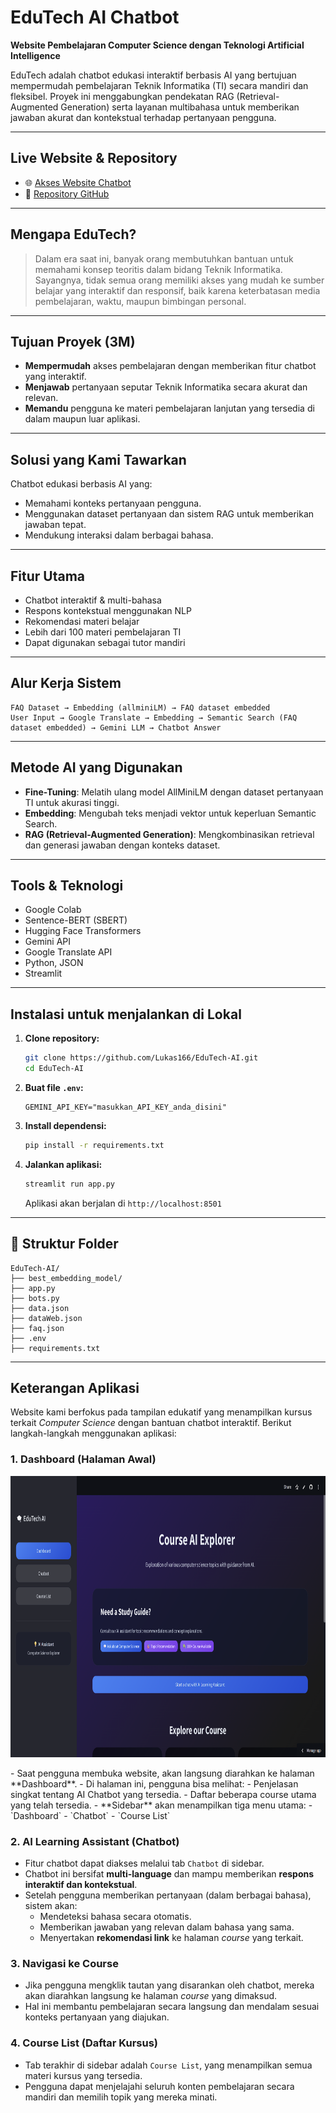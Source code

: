 # EduTech AI Chatbot

**Website Pembelajaran Computer Science dengan Teknologi Artificial Intelligence**

EduTech adalah chatbot edukasi interaktif berbasis AI yang bertujuan mempermudah pembelajaran Teknik Informatika (TI) secara mandiri dan fleksibel. Proyek ini menggabungkan pendekatan RAG (Retrieval-Augmented Generation) serta layanan multibahasa untuk memberikan jawaban akurat dan kontekstual terhadap pertanyaan pengguna.

---

## Live Website & Repository

- 🌐 [Akses Website Chatbot](https://edutech-ai-chatbot.streamlit.app)
- 📂 [Repository GitHub](https://github.com/Lukas166/EduTech-AI)

---

## Mengapa EduTech?

> Dalam era saat ini, banyak orang membutuhkan bantuan untuk memahami konsep teoritis dalam bidang Teknik Informatika. Sayangnya, tidak semua orang memiliki akses yang mudah ke sumber belajar yang interaktif dan responsif, baik karena keterbatasan media pembelajaran, waktu, maupun bimbingan personal.

---

## Tujuan Proyek (3M)

- **Mempermudah** akses pembelajaran dengan memberikan fitur chatbot yang interaktif.  
- **Menjawab** pertanyaan seputar Teknik Informatika secara akurat dan relevan.  
- **Memandu** pengguna ke materi pembelajaran lanjutan yang tersedia di dalam maupun luar aplikasi.

---

## Solusi yang Kami Tawarkan

Chatbot edukasi berbasis AI yang:
- Memahami konteks pertanyaan pengguna.
- Menggunakan dataset pertanyaan dan sistem RAG untuk memberikan jawaban tepat.
- Mendukung interaksi dalam berbagai bahasa.

---

## Fitur Utama

- Chatbot interaktif & multi-bahasa  
- Respons kontekstual menggunakan NLP  
- Rekomendasi materi belajar  
- Lebih dari 100 materi pembelajaran TI  
- Dapat digunakan sebagai tutor mandiri

---

## Alur Kerja Sistem

```
FAQ Dataset → Embedding (allminiLM) → FAQ dataset embedded  
User Input → Google Translate → Embedding → Semantic Search (FAQ dataset embedded) → Gemini LLM → Chatbot Answer
```

---

## Metode AI yang Digunakan

- **Fine-Tuning**: Melatih ulang model AllMiniLM dengan dataset pertanyaan TI untuk akurasi tinggi.  
- **Embedding**: Mengubah teks menjadi vektor untuk keperluan Semantic Search.  
- **RAG (Retrieval-Augmented Generation)**: Mengkombinasikan retrieval dan generasi jawaban dengan konteks dataset.

---

## Tools & Teknologi

- Google Colab
- Sentence-BERT (SBERT)
- Hugging Face Transformers
- Gemini API
- Google Translate API
- Python, JSON
- Streamlit

---

## Instalasi untuk menjalankan di Lokal

1. **Clone repository:**
   ```bash
   git clone https://github.com/Lukas166/EduTech-AI.git
   cd EduTech-AI
   ```

2. **Buat file `.env`:**
   ```env
   GEMINI_API_KEY="masukkan_API_KEY_anda_disini"
   ```

3. **Install dependensi:**
   ```bash
   pip install -r requirements.txt
   ```

4. **Jalankan aplikasi:**
   ```bash
   streamlit run app.py
   ```
   Aplikasi akan berjalan di `http://localhost:8501`

---

## 📁 Struktur Folder

```
EduTech-AI/
├── best_embedding_model/
├── app.py
├── bots.py
├── data.json
├── dataWeb.json
├── faq.json
├── .env
├── requirements.txt
```

---

## Keterangan Aplikasi

Website kami berfokus pada tampilan edukatif yang menampilkan kursus terkait *Computer Science* dengan bantuan chatbot interaktif. Berikut langkah-langkah menggunakan aplikasi:

### 1. **Dashboard (Halaman Awal)** 
<p align="center">
  <img src="images/dashboard.png" alt="Dashboard" width="800" height="450"/>
</p>
- Saat pengguna membuka website, akan langsung diarahkan ke halaman **Dashboard**.  
- Di halaman ini, pengguna bisa melihat:
  - Penjelasan singkat tentang AI Chatbot yang tersedia.
  - Daftar beberapa course utama yang telah tersedia.
- **Sidebar** akan menampilkan tiga menu utama:
  - `Dashboard`
  - `Chatbot`
  - `Course List`

### 2. **AI Learning Assistant (Chatbot)**
- Fitur chatbot dapat diakses melalui tab `Chatbot` di sidebar.
- Chatbot ini bersifat **multi-language** dan mampu memberikan **respons interaktif dan kontekstual**.
- Setelah pengguna memberikan pertanyaan (dalam berbagai bahasa), sistem akan:
  - Mendeteksi bahasa secara otomatis.
  - Memberikan jawaban yang relevan dalam bahasa yang sama.
  - Menyertakan **rekomendasi link** ke halaman *course* yang terkait.

### 3. **Navigasi ke Course**
- Jika pengguna mengklik tautan yang disarankan oleh chatbot, mereka akan diarahkan langsung ke halaman *course* yang dimaksud.
- Hal ini membantu pembelajaran secara langsung dan mendalam sesuai konteks pertanyaan yang diajukan.

### 4. **Course List (Daftar Kursus)**
- Tab terakhir di sidebar adalah `Course List`, yang menampilkan semua materi kursus yang tersedia.
- Pengguna dapat menjelajahi seluruh konten pembelajaran secara mandiri dan memilih topik yang mereka minati.